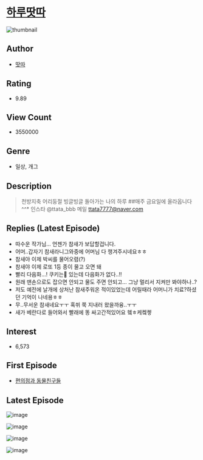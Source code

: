 # [하루땃따](https://comic.naver.com/bestChallenge/list?titleId=762676)
![thumbnail](https://image-comic.pstatic.net/user_contents_data/challenge_comic/2022/04/02/341437/thumbnail_202x1647763ba31_1ce2_416a_8bef_ed725a70d379_00000484.JPEG)

## Author
- [땃따](https://comic.naver.com/artistTitle?id=341437)

## Rating
- 9.89

## View Count
- 3550000

## Genre
- 일상, 개그

## Description
> 천방지축 어리둥절 빙글빙글 돌아가는 나의 하루 ##매주 금요일에 올라옵니다^^* 인스타 @ttata_bbb 메일 ttata7777@naver.com

## Replies (Latest Episode)
- 따수운 작가님... 언젠가 참새가 보답할겁니다.
- 어머..갑자기 참새라니그와중에 어머님 다 챙겨주시네요ㅎㅎ
- 참새야 이제 박씨를 물어오렴(?)
- 참새야 이제 로또 1등 종이 물고 오면 돼
- 빨리 다음화...! 쿠키는🍪 있는데 다음화가 없다..!!
- 원래 맨손으로도 잡으면 안되고 물도 주면 안되고... 그냥 멀리서 지켜만 봐야하나..?
- 저도 예전에 날개에 상처난 참새주워온 적이있었는데 어릴때라 어머니가 치료?하셨던 기억이 나네용ㅎㅎ
- 무..무서운 참새네요ㅜㅜ 혹쒸 쭉 지내러 왔을까융..ㅜㅜ
- 새가 베란다로 들어와서 빨래에 똥 싸고간적있어요 헼ㅎ케켘켛

## Interest
- 6,573

## First Episode
- [편의점과 동물친구들](https://comic.naver.com/bestChallenge/detail?titleId=762676&no=1)

## Latest Episode
![image](https://image-comic.pstatic.net/user_contents_data/challenge_comic/2023/05/25/341437/upload_4121132537167754804.jpeg)

![image](https://image-comic.pstatic.net/user_contents_data/challenge_comic/2023/05/25/341437/upload_7291667787958085176.jpeg)

![image](https://image-comic.pstatic.net/user_contents_data/challenge_comic/2023/05/25/341437/upload_7364904031919223910.jpeg)

![image](https://image-comic.pstatic.net/user_contents_data/challenge_comic/2023/05/25/341437/upload_7221347614877705271.jpeg)
